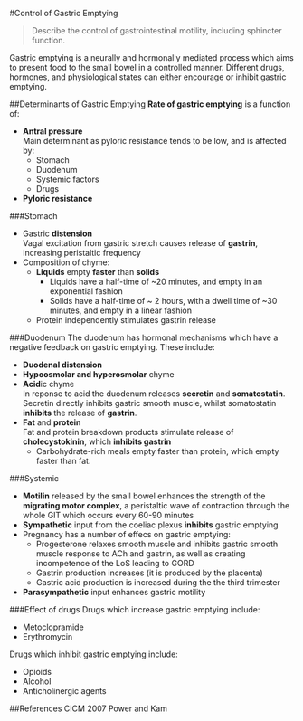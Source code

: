 #Control of Gastric Emptying
> Describe the control of gastrointestinal motility, including sphincter function.

Gastric emptying is a neurally and hormonally mediated process which aims to present food to the small bowel in a controlled manner. Different drugs, hormones, and physiological states can either encourage or inhibit gastric emptying.

##Determinants of Gastric Emptying
**Rate of gastric emptying** is a function of:
* **Antral pressure**  
Main determinant as pyloric resistance tends to be low, and is affected by:
    * Stomach
    * Duodenum
    * Systemic factors
    * Drugs
* **Pyloric resistance**

###Stomach
* Gastric **distension**  
  Vagal excitation from gastric stretch causes release of **gastrin**, increasing peristaltic frequency
* Composition of chyme:
    * **Liquids** empty **faster** than **solids**
        * Liquids have a half-time of ~20 minutes, and empty in an exponential fashion
        * Solids have a half-time of ~ 2 hours, with a dwell time of ~30 minutes, and empty in a linear fashion
    * Protein independently stimulates gastrin release

###Duodenum
The duodenum has hormonal mechanisms which have a negative feedback on gastric emptying. These include:
* **Duodenal distension**
* **Hypoosmolar and hyperosmolar** chyme
* **Acid**ic chyme  
  In reponse to acid the duodenum releases **secretin** and **somatostatin**. Secretin directly inhibits gastric smooth muscle, whilst somatostatin **inhibits** the release of **gastrin**.
* **Fat** and **protein**  
  Fat and protein breakdown products stimulate release of **cholecystokinin**, which **inhibits gastrin**
    * Carbohydrate-rich meals empty faster than protein, which empty faster than fat.


###Systemic
* **Motilin** released by the small bowel enhances the strength of the **migrating motor complex**, a peristaltic wave of contraction through the whole GIT which occurs every 60-90 minutes
* **Sympathetic** input from the coeliac plexus **inhibits** gastric emptying
* Pregnancy has a number of effecs on gastric emptying:
    * Progesterone relaxes smooth muscle and inhibits gastric smooth muscle response to ACh and gastrin, as well as creating incompetence of the LoS leading to GORD
    * Gastrin production increases (it is produced by the placenta)
    * Gastric acid production is increased during the the third trimester
* **Parasympathetic** input enhances gastric motility


###Effect of drugs
Drugs which increase gastric emptying include:
* Metoclopramide
* Erythromycin

Drugs which inhibit gastric emptying include:
* Opioids
* Alcohol
* Anticholinergic agents

##References
CICM 2007
Power and Kam